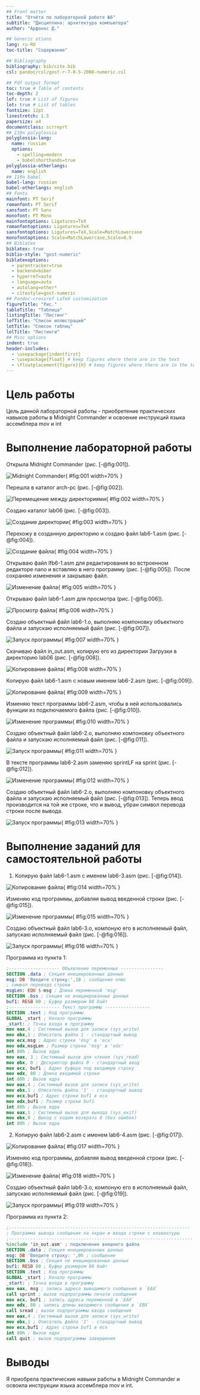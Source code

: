 ```yaml
---
## Front matter
title: "Отчёта по лабораторной работе №6"
subtitle: "Дисциплина: архитектура компьютера"
author: "Арфонос Д."

## Generic otions
lang: ru-RU
toc-title: "Содержание"

## Bibliography
bibliography: bib/cite.bib
csl: pandoc/csl/gost-r-7-0-5-2008-numeric.csl

## Pdf output format
toc: true # Table of contents
toc-depth: 2
lof: true # List of figures
lot: true # List of tables
fontsize: 12pt
linestretch: 1.5
papersize: a4
documentclass: scrreprt
## I18n polyglossia
polyglossia-lang:
  name: russian
  options:
	- spelling=modern
	- babelshorthands=true
polyglossia-otherlangs:
  name: english
## I18n babel
babel-lang: russian
babel-otherlangs: english
## Fonts
mainfont: PT Serif
romanfont: PT Serif
sansfont: PT Sans
monofont: PT Mono
mainfontoptions: Ligatures=TeX
romanfontoptions: Ligatures=TeX
sansfontoptions: Ligatures=TeX,Scale=MatchLowercase
monofontoptions: Scale=MatchLowercase,Scale=0.9
## Biblatex
biblatex: true
biblio-style: "gost-numeric"
biblatexoptions:
  - parentracker=true
  - backend=biber
  - hyperref=auto
  - language=auto
  - autolang=other*
  - citestyle=gost-numeric
## Pandoc-crossref LaTeX customization
figureTitle: "Рис."
tableTitle: "Таблица"
listingTitle: "Листинг"
lofTitle: "Список иллюстраций"
lotTitle: "Список таблиц"
lolTitle: "Листинги"
## Misc options
indent: true
header-includes:
  - \usepackage{indentfirst}
  - \usepackage{float} # keep figures where there are in the text
  - \floatplacement{figure}{H} # keep figures where there are in the text
---
```


# Цель работы

Цель данной лабораторной работы - приобретение практических навыков работы в Midnight Commander и освоение инструкций языка ассемблера mov и int

# Выполнение лабораторной работы

Открыла Midnight Commander (рис. [-@fig:001]).

![Midnight Commander](image/1.png){ #fig:001 width=70% }

Перешла в каталог arch-pc (рис. [-@fig:002]).

![Перемещение между директориями](image/2.png){ #fig:002 width=70% }

Создаю каталог lab06 (рис. [-@fig:003]).

![Создание директории](image/3.png){ #fig:003 width=70% }

Перехожу в созданную директорию и создаю файл lab6-1.asm (рис. [-@fig:004]).

![Создание файла](image/4.png){ #fig:004 width=70% }

Открываю файл lfb6-1.asm для редактирования во встроенном редакторе nano и вставляю в него программу (рис. [-@fig:005]). После сохраняю изменения и закрываю файл.

![Изменение файла](image/5.png){ #fig:005 width=70% }

Открываю файл lab6-1.asm для просмотра (рис. [-@fig:006]).

![Просмотр файла](image/6.png){ #fig:006 width=70% }

Создаю объектный файл lab6-1.o, выполняю компоновку объектного файла и запускаю исполняемый файл (рис. [-@fig:007]).

![Запуск программы](image/7.png){ #fig:007 width=70% }

Скачиваю файл in_out.asm, копирую его из директории Загрузки в директорию lab06 (рис. [-@fig:008]).

![Копирование файла](image/8.png){ #fig:008 width=70% }

Копирую файл lab6-1.asm с новым именем lab6-2.asm (рис. [-@fig:009]).

![Копирование файла](image/9.png){ #fig:009 width=70% }

Изменяю текст программы lab6-2.asm, чтобы в ней использовались функции из подключаемого файла (рис. [-@fig:010]).

![Изменение программы](image/10.png){ #fig:010 width=70% }

Создаю объектный файл lab6-2.o, выполняю компоновку объектного файла и запускаю исполняемый файл (рис. [-@fig:011]).

![Запуск программы](image/11.png){ #fig:011 width=70% }

В тексте программы lab6-2.asm заменяю sprintLF на sprint (рис. [-@fig:012]).

![Изменение программы](image/12.png){ #fig:012 width=70% }

Создаю объектный файл lab6-2.o, выполняю компоновку объектного файла и запускаю исполняемый файл (рис. [-@fig:013]). Теперь ввод производится на той же строке, что и вывод, убран символ перевода строки после вывода.

![Запуск программы](image/13.png){ #fig:013 width=70% }

# Выполнение заданий для самостоятельной работы

1. Копирую файл lab6-1.asm с именем lab6-3.asm (рис. [-@fig:014]).

![Копирование файла](image/14.png){ #fig:014 width=70% }

Изменяю код программы, добавляя вывод введенной строки (рис. [-@fig:015]).

![Изменение программы](image/15.png){ #fig:015 width=70% }

Создаю объектный файл lab6-3.o, компоную его в исполняемый файл, запускаю исполняемый файл (рис. [-@fig:016]).

![Запуск программы](image/16.png){ #fig:016 width=70% }

Программа из пункта 1:

```NASM
;------------------- Объявление переменных ----------------
SECTION .data ; Секция инициированных данных
msg: DB 'Введите строку:',10 ; сообщение плюс
; символ перевода строки
msgLen: EQU $-msg ; Длина переменной 'msg'
SECTION .bss ; Секция не инициированных данных
buf1: RESB 80 ; Буфер размером 80 байт
;------------------- Текст программы -----------------
SECTION .text ; Код программы
GLOBAL _start ; Начало программы
_start: ; Точка входа в программу
mov eax,4 ; Системный вызов для записи (sys_write)
mov ebx,1 ; Описатель файла 1 - стандартный вывод
mov ecx,msg ; Адрес строки 'msg' в 'ecx'
mov edx,msgLen ; Размер строки 'msg' в 'edx'
int 80h ; Вызов ядра
mov eax, 3 ; Системный вызов для чтения (sys_read)
mov ebx, 0 ; Дескриптор файла 0 - стандартный ввод
mov ecx, buf1 ; Адрес буфера под вводимую строку
mov edx, 80 ; Длина вводимой строки
int 80h ; Вызов ядра
mov eax,4 ; Системный вызов для записи (sys_write)
mov ebx,1 ; Описатель файла '1' - стандартный вывод
mov ecx,buf1 ; Адрес строки buf1 в ecx
mov edx,buf1 ; Размер строки buf1
int 80h ; Вызов ядра
mov eax,1 ; Системный вызов для выхода (sys_exit)
mov ebx,0 ; Выход с кодом возврата 0 (без ошибок)
int 80h ; Вызов ядра
```
2. Копирую файл lab6-2.asm с именем lab6-4.asm (рис. [-@fig:017]).

![Копирование файла](image/17.png){ #fig:017 width=70% }

Изменяю код программы, добавляя вывод введенной строки (рис. [-@fig:018]).

![Изменение файла](image/18.png){ #fig:018 width=70% }

Создаю объектный файл lab6-3.o, компоную его в исполняемый файл, запускаю исполняемый файл (рис. [-@fig:019]).

![Запуск программы](image/19.png){ #fig:019 width=70% }

Программа из пункта 2:

```NASM
;--------------------------------------------------------------------
; Программа вывода сообщения на экран и ввода строки с клавиатуры
;---------------------------------------------------------------------
%include 'in_out.asm' ; подключение внешнего файла
SECTION .data ; Секция инициированных данных
msg: DB 'Введите строку: ',0h ; сообщение
SECTION .bss ; Секция не инициированных данных
buf1: RESB 80 ; Буфер размером 80 байт
SECTION .text ; Код программы
GLOBAL _start ; Начало программы
_start: ; Точка входа в программу
mov eax, msg ; запись адреса выводимого сообщения в `EAX`
call sprint ; вызов подпрограммы печати сообщения
mov ecx, buf1 ; запись адреса переменной в `EAX`
mov edx, 80 ; запись длины вводимого сообщения в `EBX`
call sread ; вызов подпрограммы ввода сообщения
mov eax,4 ; Системный вызов для записи (sys_write)
mov ebx,1 ; Описатель файла '1' - стандартный вывод
mov ecx,buf1 ; Адрес строки buf1 в ecx
int 80h ; Вызов ядра
call quit ; вызов подпрограммы завершения
```

# Выводы

Я приобрела практические навыки работы в Midnight Commander и освоила
инструкции языка ассемблера mov и int.
